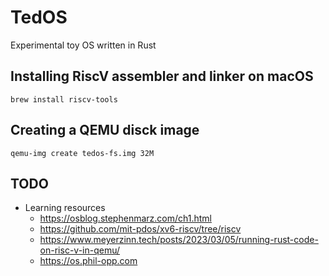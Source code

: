 # TedOS

Experimental toy OS written in Rust

## Installing RiscV assembler and linker on macOS

`brew install riscv-tools`

## Creating a QEMU disck image

`qemu-img create tedos-fs.img 32M`

## TODO

* Learning resources
  - https://osblog.stephenmarz.com/ch1.html
  - https://github.com/mit-pdos/xv6-riscv/tree/riscv
  - https://www.meyerzinn.tech/posts/2023/03/05/running-rust-code-on-risc-v-in-qemu/
  - https://os.phil-opp.com
